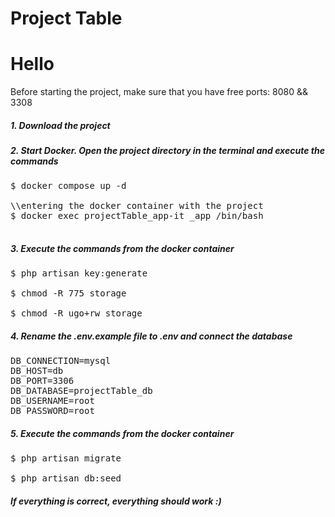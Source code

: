 # Project Table

<h1>Hello</h1>
<span>Before starting the project, make sure that you have free ports: 8080 && 3308</span>

<h5>1. Download the project</h5>

<h5>2. Start Docker. Open the project directory in the terminal and execute the commands</h5>

<pre>
$ docker compose up -d

<span>\\entering the docker container with the project<span>
$ docker exec projectTable_app-it _app /bin/bash

</pre>

<h5>3. Execute the commands from the docker container</h5>

<pre>
$ php artisan key:generate

$ chmod -R 775 storage

$ chmod -R ugo+rw storage
</pre>

<h5>4. Rename the .env.example file to .env and connect the database</h5>

<pre>
DB_CONNECTION=mysql
DB_HOST=db
DB_PORT=3306
DB_DATABASE=projectTable_db
DB_USERNAME=root
DB_PASSWORD=root
</pre>

<h5>5. Execute the commands from the docker container</h5>

<pre>
$ php artisan migrate

$ php artisan db:seed
</pre>

<h5>If everything is correct, everything should work :)</h5>




